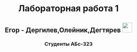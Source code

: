 <h1 align="center">Лабораторная работа 1</h1>
<h2 align="center" style="58A6FF" target="_blank">Егор - Дергилев,Олейник,Дегтярев
<img src="https://github.com/blackcater/blackcater/raw/main/images/Hi.gif" height="32"/></h2>
<h3 align="center">Студенты АБс-323</h3> 
<p12 Цели и задачи работы: изучение платформы GitHub и практическое
использование Git для хранения, обновления и распространения исходного
кода проекта.
Задание к работе: Разработать алгоритм решения задачи по
индивидуальному заданию.
Методика выполнения работы:
1. Разработать алгоритм решения задачи по индивидуальному заданию.
2. Написать и отладить программу решения задачи.
3. Протестировать работу программы на различных исходных данных.
4. Продемонстрировать работу с Git и GitHub на примере написанной
программы.
5. По запросу преподавателя быть готовым модифицировать/добавить
функционал программы.
6. Ответить на теоретические вопросы к лабораторной работе на выбор
преподавателя.</p12>

